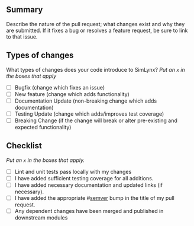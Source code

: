## Summary
Describe the nature of the pull request; what changes exist and why they are submitted.
If it fixes a bug or resolves a feature request, be sure to link to that issue.

## Types of changes

What types of changes does your code introduce to SimLynx?
_Put an `x` in the boxes that apply_

- [ ] Bugfix (change which fixes an issue)
- [ ] New feature (change which adds functionality)
- [ ] Documentation Update (non-breaking change which adds documentation)
- [ ] Testing Update (change which adds/improves test coverage)
- [ ] Breaking Change (if the change will break or alter pre-existing and expected functionality)

## Checklist

_Put an `x` in the boxes that apply._

- [ ] Lint and unit tests pass locally with my changes
- [ ] I have added sufficient testing coverage for all additions.
- [ ] I have added necessary documentation and updated links (if necessary).
- [ ] I have added the appropriate #[semver](https://semver.org) bump in the title of my pull request.
- [ ] Any dependent changes have been merged and published in downstream modules

